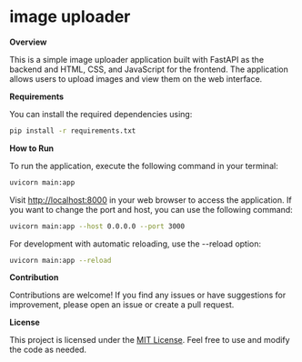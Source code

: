 # image uploader

**Overview**

This is a simple image uploader application built with FastAPI as the backend and HTML, CSS, and JavaScript for the frontend. The application allows users to upload images and view them on the web interface.

**Requirements**

You can install the required dependencies using:

```bash
pip install -r requirements.txt
```

**How to Run**

To run the application, execute the following command in your terminal:

```bash
uvicorn main:app
```

Visit [http://localhost:8000](http://localhost:8000) in your web browser to access the application. If you want to change the port and host, you can use the following command:

```bash
uvicorn main:app --host 0.0.0.0 --port 3000
```

For development with automatic reloading, use the --reload option:

```bash
uvicorn main:app --reload
```

**Contribution**

Contributions are welcome! If you find any issues or have suggestions for improvement, please open an issue or create a pull request.


**License**

This project is licensed under the [MIT License](LICENSE). Feel free to use and modify the code as needed.
